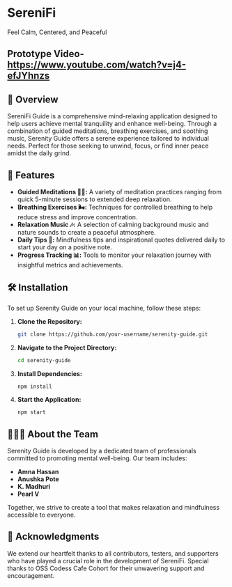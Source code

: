 # SereniFi
Feel Calm, Centered, and Peaceful

## Prototype Video- https://www.youtube.com/watch?v=j4-efJYhnzs

## 📜 Overview

SereniFi Guide is a comprehensive mind-relaxing application designed to help users achieve mental tranquility and enhance well-being. Through a combination of guided meditations, breathing exercises, and soothing music, Serenity Guide offers a serene experience tailored to individual needs. Perfect for those seeking to unwind, focus, or find inner peace amidst the daily grind.

## 🎯 Features

- **Guided Meditations 🧘‍♂️:** A variety of meditation practices ranging from quick 5-minute sessions to extended deep relaxation.
- **Breathing Exercises 🌬️:** Techniques for controlled breathing to help reduce stress and improve concentration.
- **Relaxation Music 🎶:** A selection of calming background music and nature sounds to create a peaceful atmosphere.
- **Daily Tips 🌱:** Mindfulness tips and inspirational quotes delivered daily to start your day on a positive note.
- **Progress Tracking 📊:** Tools to monitor your relaxation journey with insightful metrics and achievements.

## 🛠️ Installation

To set up Serenity Guide on your local machine, follow these steps:

1. **Clone the Repository:**
   ```bash
   git clone https://github.com/your-username/serenity-guide.git
   ```
2. **Navigate to the Project Directory:**
   ```bash
   cd serenity-guide
   ```
3. **Install Dependencies:**
   ```bash
   npm install
   ```
4. **Start the Application:**
   ```bash
   npm start
   ```

## 🧑‍🤝‍🧑 About the Team

Serenity Guide is developed by a dedicated team of professionals committed to promoting mental well-being. Our team includes:

- **Amna Hassan** 
- **Anushka Pote**
- **K. Madhuri** 
- **Pearl V** 

Together, we strive to create a tool that makes relaxation and mindfulness accessible to everyone.

## 🌟 Acknowledgments

We extend our heartfelt thanks to all contributors, testers, and supporters who have played a crucial role in the development of SereniFi. Special thanks to OSS Codess Cafe Cohort for their unwavering support and encouragement.
